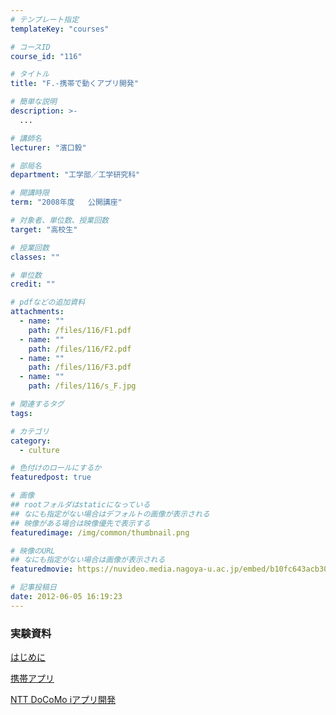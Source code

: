 ```yaml
---
# テンプレート指定
templateKey: "courses"

# コースID
course_id: "116"

# タイトル
title: "F.-携帯で動くアプリ開発"

# 簡単な説明
description: >-
  ...

# 講師名
lecturer: "濱口毅"

# 部局名
department: "工学部／工学研究科"

# 開講時限
term: "2008年度	公開講座"

# 対象者、単位数、授業回数
target: "高校生"

# 授業回数
classes: ""

# 単位数
credit: ""

# pdfなどの追加資料
attachments: 
  - name: "" 
    path: /files/116/F1.pdf
  - name: "" 
    path: /files/116/F2.pdf
  - name: "" 
    path: /files/116/F3.pdf
  - name: "" 
    path: /files/116/s_F.jpg

# 関連するタグ
tags:

# カテゴリ
category:
  - culture

# 色付けのロールにするか
featuredpost: true

# 画像
## rootフォルダはstaticになっている
## なにも指定がない場合はデフォルトの画像が表示される
## 映像がある場合は映像優先で表示する
featuredimage: /img/common/thumbnail.png

# 映像のURL
## なにも指定がない場合は画像が表示される
featuredmovie: https://nuvideo.media.nagoya-u.ac.jp/embed/b10fc643acb30ce6f6a311a23446b48696813577

# 記事投稿日
date: 2012-06-05 16:19:23
---
```


### 実験資料

[はじめに](/files/116/F1.pdf) 

[携帯アプリ](/files/116/F2.pdf) 

[NTT DoCoMo iアプリ開発](/files/116/F3.pdf) 

